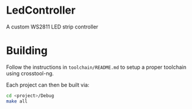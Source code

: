 # LedController
A custom WS2811 LED strip controller

# Building
Follow the instructions in `toolchain/README.md` to setup a proper toolchain using crosstool-ng.

Each project can then be built via:
```bash
cd <project>/Debug
make all
```


